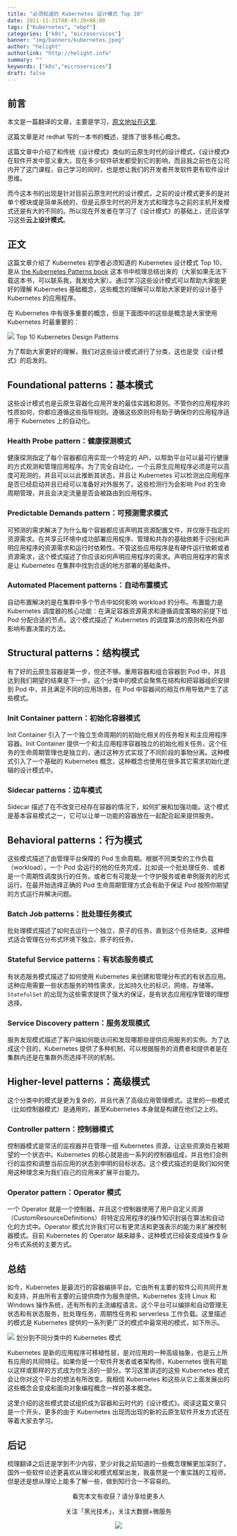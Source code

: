 ```yaml
---
title: "必须知道的 Kubernetes 设计模式 Top 10"
date: 2021-11-31T08:45:20+08:00
tags: ["Kubernetes", "ebpf"]
categories: ["k8s", "microservices"]
banner: "img/banners/kubernetes.jpeg"
author: "helight"
authorlink: "http://helight.info"
summary: ""
keywords: ["k8s","microservices"]
draft: false
---
```


## 前言
本文是一篇翻译的文章，主要是学习，[原文地址在这里](https://developers.redhat.com/blog/2020/05/11/top-10-must-know-kubernetes-design-patterns).

这篇文章是对 redhat 写的一本书的概述，提炼了很多核心概念。

这篇文章中介绍了和传统《设计模式》类似的云原生时代的设计模式，《设计模式》在软件开发中意义重大，现在多少软件研发都受到它的影响，而且我之前也在公司内开了这门课程，自己学习的同时，也是想让我们的开发者开发软件更有软件设计思维。

而今这本书的出现是针对目前云原生时代的设计模式，之前的设计模式更多的是对单个模块或是简单系统的，但是云原生时代的开发方式和理念与之前的主机开发模式还是有大的不同的。所以现在开发者在学习了《设计模式》的基础上，还应该学习这些**云上设计模式**。

## 正文
这篇文章介绍了 Kubernetes 初学者必须知道的 Kubernetes 设计模式 Top 10，是从 [the Kubernetes Patterns book](https://developers.redhat.com/books/kubernetes-patterns) 这本书中梳理总结出来的（大家如果无法下载这本书，可以联系我，我发给大家）。通过学习这些设计模式可以帮助大家能更好的理解 Kubernetes 基础概念，这些概念的理解可以帮助大家更好的设计基于 Kubernetes 的应用程序。

在 Kubernetes 中有很多重要的概念，但是下面图中的这些是概念是大家使用 Kubernetes 时最重要的：

![](imgs/top_10_kubernetes_patterns.png)
Top 10 Kubernetes Design Patterns

为了帮助大家更好的理解，我们对这些设计模式进行了分类，这也是受《设计模式》的启发的。

## Foundational patterns：基本模式
这些设计模式也是云原生容器化应用开发的最佳实践和原则。不管你的应用程序的性质如何，你都应遵循这些指导规则。遵循这些原则将有助于确保你的应用程序适用于 Kubernetes 上的自动化。

### Health Probe pattern：健康探测模式
健康探测指定了每个容器都应用实现一个特定的 API，以帮助平台可以最可行健康的方式观测和管理应用程序。为了完全自动化，一个云原生应用程序必须是可以高度可观测的，并且可以以此推断其状态，并且让 Kubernetes 可以检测出应用程序是否已经启动并且已经可以准备好对外服务了。这些检测行为会影响 Pod 的生命周期管理，并且会决定流量是否会被路由到应用程序。

### Predictable Demands pattern：可预测需求模式
可预测的需求解决了为什么每个容器都应该声明其资源配置文件，并仅限于指定的资源需求。在共享云环境中成功部署应用程序、管理和共存的基础依赖于识别和声明应用程序的资源需求和运行时依赖性。不管这些应用程序是有硬件运行依赖或者资源需求，这个模式描述了你应该如何声明应用程序的需求。声明应用程序的需求是让 Kubernetes 在集群中找到合适的地方部署的基础条件。

### Automated Placement patterns：自动布置模式
自动布置解决的是在集群中多个节点中如何影响 workload 的分布。布置能力是 Kubernetes 调度器的核心功能：在满足容器资源需求和遵循调度策略的前提下给 Pod 分配合适的节点。这个模式描述了 Kubernetes 的调度算法的原则和在外部影响布置决策的方法。

## Structural patterns：结构模式
有了好的云原生容器是第一步，但还不够。重用容器和组合容器到 Pod 中，并且达到我们期望的结果是下一步。这个分类中的模式会聚焦在结构和把容器组织安排到 Pod 中，并且满足不同的应用场景。在 Pod 中容器间的相互作用导致产生了这些模式。

### Init Container pattern：初始化容器模式
Init Container 引入了一个独立生命周期的的初始化相关的任务相关和主应用程序容器。Init Container 提供一个和主应用程序容器独立的初始化相关任务，这个任务的生命周期管理也是独立的，通过这种方式实现了不同阶段的事物分离。这种模式引入了一个基础的 Kubernetes 概念，这种概念也使用在很多其它需求初始化逻辑的设计模式中。

### Sidecar patterns：边车模式
Sidecar 描述了在不改变已经存在容器的情况下，如何扩展和加强功能。这个模式是基本容易模式之一，它可以让单一功能的容器放在一起配合起来提供服务。

## Behavioral patterns：行为模式
这些模式描述了由管理平台保障的 Pod 生命周期。根据不同类型的工作负载（workload），一个 Pod 会运行的他的任务完成，比如说一个批处理任务、或者是一个周期性调度执行的任务。或者它有可能是一个守护服务或者单例服务的形式运行。在最开始选择正确的 Pod 生命周期管理方式会有助于保证 Pod 按照你期望的方式运行并解决问题。

### Batch Job patterns：批处理任务模式
批处理模式描述了如何去运行一个独立，原子的任务，直到这个任务结束。这种模式适合管理在分布式环境下独立、原子的任务。

### Stateful Service patterns：有状态服务模式
有状态服务模式描述了如何使用 Kubernetes 来创建和管理分布式的有状态应用。这种应用需要一些状态服务的特性需求，比如持久化的标识，网络，存储等。`StatefulSet` 的出现为这些需求提供了强大的保证，是有状态应用程序管理的理想选择。

### Service Discovery pattern：服务发现模式
服务发现模式描述了客户端如何能访问和发现哪那些提供应用服务的实例。为了达成这个目的，Kubernetes 提供了多种机制，可以根据服务的消费者和提供者是在集群内还是在集群外而选择不同的机制。

## Higher-level patterns：高级模式
这个分类中的模式是更为复杂的，并且代表了高级应用管理模式。这里的一些模式（比如控制器模式）是通用的，甚至Kubernetes 本身就是构建在他们之上的。

### Controller pattern：控制器模式
控制器模式是常活的监视器并在管理一组 Kubernetes 资源，让这些资源处在被期望的一个状态中。Kubernetes 的核心就是由一系列的控制器组成，并且他们会例行的监控和调整当前应用的状态到申明的目标状态。这个模式描述的是我们如何使用这种理念来为我们自己的应用来扩展平台能力。

### Operator pattern：Operator 模式
一个 Operator 就是一个控制器，并且这个控制器使用了用户自定义资源（CustomResourceDefinitions）将特定应用程序的操作知识封装在算法和自动化的方式中。Operator 模式允许我们可以有更灵活和更强表示的能力来扩展控制器模式。目前 Kubernetes 的 Operator 越来越多，这种模式已经装变成操作复杂分布式系统的主要方式。

## 总结
如今，Kubernetes 是最流行的容器编排平台。它由所有主要的软件公司共同开发和支持，并由所有主要的云提供商作为服务提供。Kubernetes 支持 Linux 和 Windows 操作系统，还有所有的主流编程语言。这个平台可以编排和自动管理无状态和有状态服务，批处理任务，周期性任务和 serverless 工作负载。这里描述的模式是 Kubernetes 提供的一系列更广泛的模式中最常用的模式，如下所示。

![](imgs/KubernetePatternsLevels-SingleColor-Copy-of-Full-1024x660.png)
划分到不同分类中的 Kubernetes 模式

Kubernetes 是新的应用程序可移植性层，是对应用的一种高级抽象，也是云上所有应用的共同特征。如果你是一个软件开发者或者架构师，Kubernetes 很有可能以这样或那样的方式成为你生活的一部分。学习这里讲述的这些 Kubernetes 模式会让你对这个平台的想法有所改变。我相信 Kubernetes 和这些从它上面发展出的这些概念会变成和面向对象编程概念一样的基本概念。

这里介绍的这些模式尝试组织成为容器和云时代的《设计模式》。阅读这篇文章只是一个开头，更多的由于 Kubernetes 出现而出现的新的云原生软件开发方式还在等着大家去学习。

## 后记
梳理翻译之后还是学到不少内容，至少对我之前知道的一些概念理解更加深刻了，国外一些软件论述更喜欢从理论和模式框架出发，我虽然是一个重实践的工程师，但是还是想从理论上能多了解一些，做到知行合一不容易的。

<center>
看完本文有收获？请分享给更多人

关注「黑光技术」，关注大数据+微服务

![](/img/qrcode_helight_tech.jpg)
</center>